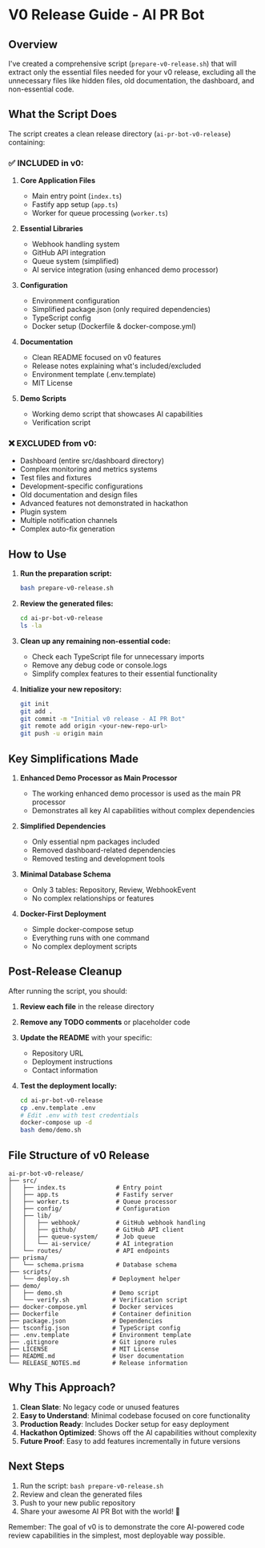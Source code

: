 # V0 Release Guide - AI PR Bot

## Overview

I've created a comprehensive script (`prepare-v0-release.sh`) that will extract only the essential files needed for your v0 release, excluding all the unnecessary files like hidden files, old documentation, the dashboard, and non-essential code.

## What the Script Does

The script creates a clean release directory (`ai-pr-bot-v0-release`) containing:

### ✅ INCLUDED in v0:
1. **Core Application Files**
   - Main entry point (`index.ts`)
   - Fastify app setup (`app.ts`)
   - Worker for queue processing (`worker.ts`)

2. **Essential Libraries**
   - Webhook handling system
   - GitHub API integration
   - Queue system (simplified)
   - AI service integration (using enhanced demo processor)

3. **Configuration**
   - Environment configuration
   - Simplified package.json (only required dependencies)
   - TypeScript config
   - Docker setup (Dockerfile & docker-compose.yml)

4. **Documentation**
   - Clean README focused on v0 features
   - Release notes explaining what's included/excluded
   - Environment template (.env.template)
   - MIT License

5. **Demo Scripts**
   - Working demo script that showcases AI capabilities
   - Verification script

### ❌ EXCLUDED from v0:
- Dashboard (entire src/dashboard directory)
- Complex monitoring and metrics systems
- Test files and fixtures
- Development-specific configurations
- Old documentation and design files
- Advanced features not demonstrated in hackathon
- Plugin system
- Multiple notification channels
- Complex auto-fix generation

## How to Use

1. **Run the preparation script:**
   ```bash
   bash prepare-v0-release.sh
   ```

2. **Review the generated files:**
   ```bash
   cd ai-pr-bot-v0-release
   ls -la
   ```

3. **Clean up any remaining non-essential code:**
   - Check each TypeScript file for unnecessary imports
   - Remove any debug code or console.logs
   - Simplify complex features to their essential functionality

4. **Initialize your new repository:**
   ```bash
   git init
   git add .
   git commit -m "Initial v0 release - AI PR Bot"
   git remote add origin <your-new-repo-url>
   git push -u origin main
   ```

## Key Simplifications Made

1. **Enhanced Demo Processor as Main Processor**
   - The working enhanced demo processor is used as the main PR processor
   - Demonstrates all key AI capabilities without complex dependencies

2. **Simplified Dependencies**
   - Only essential npm packages included
   - Removed dashboard-related dependencies
   - Removed testing and development tools

3. **Minimal Database Schema**
   - Only 3 tables: Repository, Review, WebhookEvent
   - No complex relationships or features

4. **Docker-First Deployment**
   - Simple docker-compose setup
   - Everything runs with one command
   - No complex deployment scripts

## Post-Release Cleanup

After running the script, you should:

1. **Review each file** in the release directory
2. **Remove any TODO comments** or placeholder code
3. **Update the README** with your specific:
   - Repository URL
   - Deployment instructions
   - Contact information

4. **Test the deployment locally:**
   ```bash
   cd ai-pr-bot-v0-release
   cp .env.template .env
   # Edit .env with test credentials
   docker-compose up -d
   bash demo/demo.sh
   ```

## File Structure of v0 Release

```
ai-pr-bot-v0-release/
├── src/
│   ├── index.ts              # Entry point
│   ├── app.ts                # Fastify server
│   ├── worker.ts             # Queue processor
│   ├── config/               # Configuration
│   ├── lib/
│   │   ├── webhook/          # GitHub webhook handling
│   │   ├── github/           # GitHub API client
│   │   ├── queue-system/     # Job queue
│   │   └── ai-service/       # AI integration
│   └── routes/               # API endpoints
├── prisma/
│   └── schema.prisma         # Database schema
├── scripts/
│   └── deploy.sh            # Deployment helper
├── demo/
│   ├── demo.sh              # Demo script
│   └── verify.sh            # Verification script
├── docker-compose.yml       # Docker services
├── Dockerfile               # Container definition
├── package.json             # Dependencies
├── tsconfig.json            # TypeScript config
├── .env.template            # Environment template
├── .gitignore               # Git ignore rules
├── LICENSE                  # MIT License
├── README.md                # User documentation
└── RELEASE_NOTES.md         # Release information
```

## Why This Approach?

1. **Clean Slate**: No legacy code or unused features
2. **Easy to Understand**: Minimal codebase focused on core functionality
3. **Production Ready**: Includes Docker setup for easy deployment
4. **Hackathon Optimized**: Shows off the AI capabilities without complexity
5. **Future Proof**: Easy to add features incrementally in future versions

## Next Steps

1. Run the script: `bash prepare-v0-release.sh`
2. Review and clean the generated files
3. Push to your new public repository
4. Share your awesome AI PR Bot with the world! 🚀

Remember: The goal of v0 is to demonstrate the core AI-powered code review capabilities in the simplest, most deployable way possible.